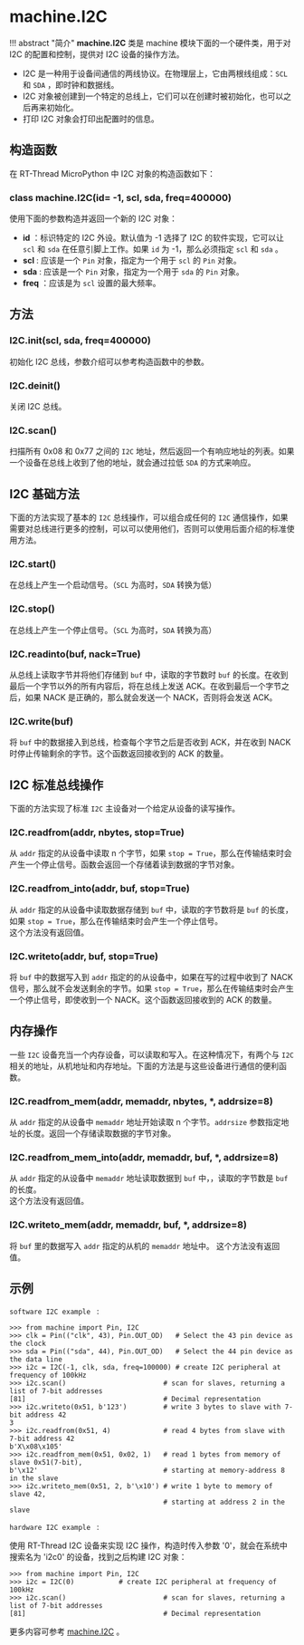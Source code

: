 # machine.I2C  

!!! abstract "简介"
     **machine.I2C** 类是 machine 模块下面的一个硬件类，用于对 I2C 的配置和控制，提供对 I2C 设备的操作方法。

- I2C 是一种用于设备间通信的两线协议。在物理层上，它由两根线组成：`SCL`  和 `SDA` ，即时钟和数据线。
- I2C 对象被创建到一个特定的总线上，它们可以在创建时被初始化，也可以之后再来初始化。
- 打印 I2C 对象会打印出配置时的信息。

## 构造函数

在 RT-Thread MicroPython 中 I2C 对象的构造函数如下：

### **class machine.I2C**(id= -1,  scl, sda, freq=400000)
使用下面的参数构造并返回一个新的 I2C 对象：

- **id** ：标识特定的 I2C 外设。默认值为 -1 选择了 I2C 的软件实现，它可以让 `scl`  和 `sda` 在任意引脚上工作。如果 `id` 为 -1，那么必须指定 `scl` 和 `sda` 。
- **scl** : 应该是一个 `Pin` 对象，指定为一个用于 `scl` 的 `Pin` 对象。
- **sda** : 应该是一个 `Pin` 对象，指定为一个用于 `sda` 的 `Pin` 对象。
- **freq** ：应该是为 `scl` 设置的最大频率。

## 方法

### **I2C.init**(scl, sda, freq=400000)
初始化 I2C 总线，参数介绍可以参考构造函数中的参数。

### **I2C.deinit**()
关闭 I2C 总线。

### **I2C.scan**()
扫描所有 0x08 和 0x77 之间的 `I2C` 地址，然后返回一个有响应地址的列表。如果一个设备在总线上收到了他的地址，就会通过拉低 `SDA` 的方式来响应。

## I2C 基础方法
下面的方法实现了基本的 `I2C` 总线操作，可以组合成任何的 `I2C` 通信操作，如果需要对总线进行更多的控制，可以可以使用他们，否则可以使用后面介绍的标准使用方法。

### **I2C.start**()
在总线上产生一个启动信号。（`SCL` 为高时，`SDA` 转换为低）

### **I2C.stop**()
在总线上产生一个停止信号。（`SCL` 为高时，`SDA` 转换为高）

### **I2C.readinto**(buf, nack=True)
从总线上读取字节并将他们存储到 `buf` 中，读取的字节数时 `buf` 的长度。在收到最后一个字节以外的所有内容后，将在总线上发送 ACK。在收到最后一个字节之后，如果 NACK 是正确的，那么就会发送一个 NACK，否则将会发送 ACK。

###  **I2C.write**(buf)
将 `buf` 中的数据接入到总线，检查每个字节之后是否收到 ACK，并在收到 NACK 时停止传输剩余的字节。这个函数返回接收到的 ACK 的数量。

## I2C 标准总线操作
下面的方法实现了标准 `I2C` 主设备对一个给定从设备的读写操作。

### **I2C.readfrom**(addr, nbytes, stop=True)
从 `addr` 指定的从设备中读取 n 个字节，如果 `stop = True`，那么在传输结束时会产生一个停止信号。函数会返回一个存储着读到数据的字节对象。

### **I2C.readfrom_into**(addr, buf, stop=True)
从 `addr` 指定的从设备中读取数据存储到 `buf` 中，读取的字节数将是 `buf` 的长度，如果 `stop = True`，那么在传输结束时会产生一个停止信号。  
这个方法没有返回值。

### **I2C.writeto**(addr, buf, stop=True)
将 `buf` 中的数据写入到 `addr` 指定的的从设备中，如果在写的过程中收到了 NACK 信号，那么就不会发送剩余的字节。如果 `stop = True`，那么在传输结束时会产生一个停止信号，即使收到一个 NACK。这个函数返回接收到的 ACK 的数量。

## 内存操作

一些 `I2C` 设备充当一个内存设备，可以读取和写入。在这种情况下，有两个与 `I2C` 相关的地址，从机地址和内存地址。下面的方法是与这些设备进行通信的便利函数。

### **I2C.readfrom_mem**(addr, memaddr, nbytes, *, addrsize=8)
从 `addr` 指定的从设备中 `memaddr` 地址开始读取 n 个字节。`addrsize` 参数指定地址的长度。返回一个存储读取数据的字节对象。

### **I2C.readfrom_mem_into**(addr, memaddr, buf, *, addrsize=8)
从 `addr` 指定的从设备中 `memaddr` 地址读取数据到 `buf` 中，，读取的字节数是 `buf` 的长度。  
这个方法没有返回值。

### **I2C.writeto_mem**(addr, memaddr, buf, *, addrsize=8)
将 `buf` 里的数据写入 `addr` 指定的从机的 `memaddr` 地址中。 
这个方法没有返回值。

## 示例 

`software I2C example ` :
```
>>> from machine import Pin, I2C
>>> clk = Pin(("clk", 43), Pin.OUT_OD)   # Select the 43 pin device as the clock
>>> sda = Pin(("sda", 44), Pin.OUT_OD)   # Select the 44 pin device as the data line
>>> i2c = I2C(-1, clk, sda, freq=100000) # create I2C peripheral at frequency of 100kHz
>>> i2c.scan()                        # scan for slaves, returning a list of 7-bit addresses
[81]                                  # Decimal representation
>>> i2c.writeto(0x51, b'123')         # write 3 bytes to slave with 7-bit address 42
3 
>>> i2c.readfrom(0x51, 4)             # read 4 bytes from slave with 7-bit address 42
b'X\x08\x105'
>>> i2c.readfrom_mem(0x51, 0x02, 1)   # read 1 bytes from memory of slave 0x51(7-bit),
b'\x12'                               # starting at memory-address 8 in the slave
>>> i2c.writeto_mem(0x51, 2, b'\x10') # write 1 byte to memory of slave 42,
                                      # starting at address 2 in the slave
```

`hardware I2C example ` :

使用 RT-Thread  I2C 设备来实现 I2C 操作，构造时传入参数 '0'，就会在系统中搜索名为 'i2c0' 的设备，找到之后构建 I2C 对象：

```
>>> from machine import Pin, I2C
>>> i2c = I2C(0)           # create I2C peripheral at frequency of 100kHz
>>> i2c.scan()                        # scan for slaves, returning a list of 7-bit addresses
[81]                                  # Decimal representation
```

  更多内容可参考 [machine.I2C](http://docs.micropython.org/en/latest/pyboard/library/machine.I2C.html) 。